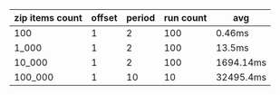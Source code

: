 | zip items count | offset | period | run count | avg       |
| --------------- | ------ | ------ | --------- | --------- |
| 100             | 1      | 2      | 100       | 0.46ms    |
| 1_000           | 1      | 2      | 100       | 13.5ms    |
| 10_000          | 1      | 2      | 100       | 1694.14ms |
| 100_000         | 1      | 10     | 10        | 32495.4ms |
